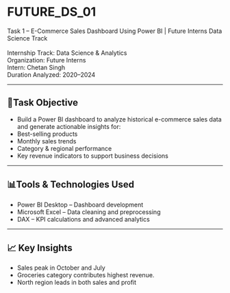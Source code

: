 # FUTURE_DS_01
Task 1 – E-Commerce Sales Dashboard Using Power BI | Future Interns Data Science Track <br><br>
Internship Track: Data Science & Analytics<br>
Organization: Future Interns<br>
Intern: Chetan Singh<br>
Duration Analyzed: 2020–2024<br>
<hr>
<h2>📌Task Objective<br></h2>
<ul>
<li>Build a Power BI dashboard to analyze historical e-commerce sales data and generate actionable insights for:<br></li>
<li>Best-selling products<br></li>
<li>Monthly sales trends<br></li>
<li>Category & regional performance<br></li>
<li>Key revenue indicators to support business decisions<br></li>
</ul>
<hr>
<h2>📊Tools & Technologies Used<br></h2>
<ul>
<li>Power BI Desktop – Dashboard development<br></li>
<li>Microsoft Excel – Data cleaning and preprocessing<br></li>
<li>DAX – KPI calculations and advanced analytics<br></li>
</ul>
<hr>

<h2>📈 Key Insights<br></h2>
<ul>
<li>Sales peak in October and July<br></li>
<li>Groceries category contributes highest revenue.<br></li>
<li>North region leads in both sales and profit<br></li>
</ul>
